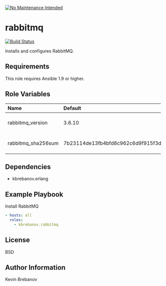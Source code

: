 [![No Maintenance Intended](http://unmaintained.tech/badge.svg)](http://unmaintained.tech/)

rabbitmq
========

[![Build Status](https://travis-ci.org/kbrebanov/ansible-rabbitmq.svg?branch=master)](https://travis-ci.org/kbrebanov/ansible-rabbitmq)

Installs and configures RabbitMQ.

Requirements
------------

This role requires Ansible 1.9 or higher.

Role Variables
--------------

| Name               | Default                                                          | Description                    |
|:-------------------|:-----------------------------------------------------------------|:-------------------------------|
| rabbitmq_version   | 3.6.10                                                           | Version of RabbitMQ to install |
| rabbitmq_sha256sum | 7b23114de13fb4bfd8c962c6d9f915f3d692c3c6623ca122c3abd5d4980d772b | SHA 256 sum of package         |

Dependencies
------------

- kbrebanov.erlang

Example Playbook
----------------

Install RabbitMQ
```yaml
- hosts: all
  roles:
    - kbrebanov.rabbitmq
```

License
-------

BSD

Author Information
------------------

Kevin Brebanov
